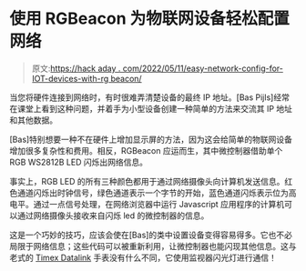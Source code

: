 # 使用 RGBeacon 为物联网设备轻松配置网络

> 原文:[https://hack aday . com/2022/05/11/easy-network-config-for-IOT-devices-with-rg beacon/](https://hackaday.com/2022/05/11/easy-network-config-for-iot-devices-with-rgbeacon/)

当您将硬件连接到网络时，有时很难弄清楚设备的最终 IP 地址。[Bas Pijls]经常在课堂上看到这种问题，并着手为小型设备创建一种简单的方法来交流其 IP 地址和其他数据。

[Bas]特别想要一种不在硬件上增加显示屏的方法，因为这会给简单的物联网设备增加很多复杂性和费用。相反，RGBeacon 应运而生，其中微控制器借助单个 RGB WS2812B LED 闪烁出网络信息。

事实上，RGB LED 的所有三种颜色都用于通过网络摄像头向计算机发送信息。红色通道闪烁出时钟信号，绿色通道表示一个字节的开始，蓝色通道闪烁表示位为高电平。通过一点信号处理，在网络浏览器中运行 Javascript 应用程序的计算机可以通过网络摄像头接收来自闪烁 led 的微控制器的信息。

这是一个巧妙的技巧，应该会使在[Bas]的类中设置设备变得容易得多。它也不必局限于网络信息；这些代码可以被重新利用，让微控制器也能闪现其他信息。这与老式的 [Timex Datalink](https://hackaday.com/2022/03/26/arduino-keeps-your-classic-timex-datalink-in-sync/) 手表没有什么不同，它使用监视器闪光灯进行通信！